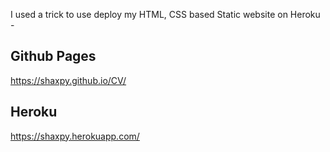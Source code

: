 I used a trick to use deploy my HTML, CSS based Static website on Heroku -
## Github Pages
https://shaxpy.github.io/CV/
## Heroku 
https://shaxpy.herokuapp.com/
